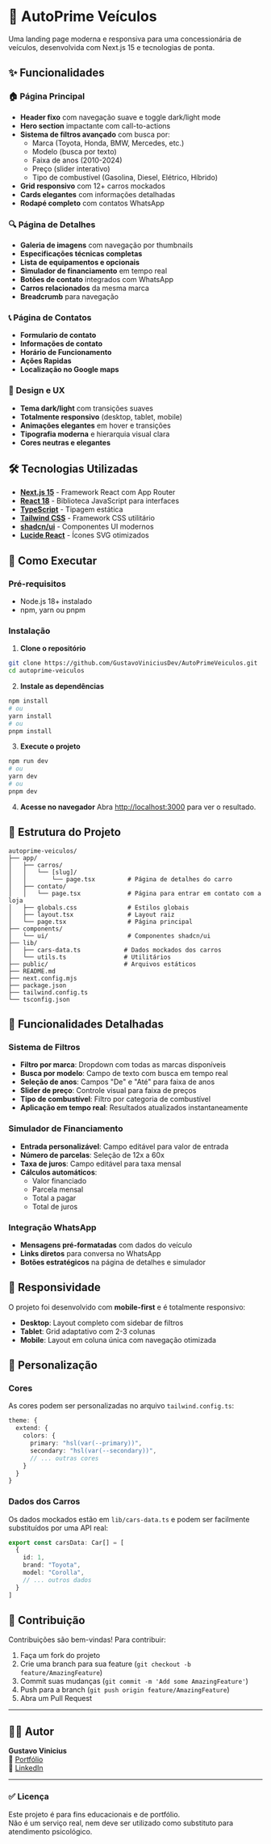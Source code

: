 # 🚗 AutoPrime Veículos

Uma landing page moderna e responsiva para uma concessionária de veículos, desenvolvida com Next.js 15 e tecnologias de ponta.

## ✨ Funcionalidades

### 🏠 **Página Principal**
- **Header fixo** com navegação suave e toggle dark/light mode
- **Hero section** impactante com call-to-actions
- **Sistema de filtros avançado** com busca por:
  - Marca (Toyota, Honda, BMW, Mercedes, etc.)
  - Modelo (busca por texto)
  - Faixa de anos (2010-2024)
  - Preço (slider interativo)
  - Tipo de combustível (Gasolina, Diesel, Elétrico, Híbrido)
- **Grid responsivo** com 12+ carros mockados
- **Cards elegantes** com informações detalhadas
- **Rodapé completo** com contatos WhatsApp

### 🔍 **Página de Detalhes**
- **Galeria de imagens** com navegação por thumbnails
- **Especificações técnicas completas**
- **Lista de equipamentos e opcionais**
- **Simulador de financiamento** em tempo real
- **Botões de contato** integrados com WhatsApp
- **Carros relacionados** da mesma marca
- **Breadcrumb** para navegação

### 📞 **Página de Contatos**
- **Formulario de contato**
- **Informações de contato**
- **Horário de Funcionamento**
- **Ações Rapidas**
- **Localização no Google maps** 

### 🎨 **Design e UX**
- **Tema dark/light** com transições suaves
- **Totalmente responsivo** (desktop, tablet, mobile)
- **Animações elegantes** em hover e transições
- **Tipografia moderna** e hierarquia visual clara
- **Cores neutras e elegantes**

## 🛠️ Tecnologias Utilizadas

- **[Next.js 15](https://nextjs.org/)** - Framework React com App Router
- **[React 18](https://reactjs.org/)** - Biblioteca JavaScript para interfaces
- **[TypeScript](https://www.typescriptlang.org/)** - Tipagem estática
- **[Tailwind CSS](https://tailwindcss.com/)** - Framework CSS utilitário
- **[shadcn/ui](https://ui.shadcn.com/)** - Componentes UI modernos
- **[Lucide React](https://lucide.dev/)** - Ícones SVG otimizados

## 🚀 Como Executar

### Pré-requisitos
- Node.js 18+ instalado
- npm, yarn ou pnpm

### Instalação

1. **Clone o repositório**
```bash
git clone https://github.com/GustavoViniciusDev/AutoPrimeVeiculos.git
cd autoprime-veiculos
```

2. **Instale as dependências**
```bash
npm install
# ou
yarn install
# ou
pnpm install
```

3. **Execute o projeto**
```bash
npm run dev
# ou
yarn dev
# ou
pnpm dev
```

4. **Acesse no navegador**
Abra [http://localhost:3000](http://localhost:3000) para ver o resultado.

## 📁 Estrutura do Projeto

```
autoprime-veiculos/
├── app/
│   ├── carros/
│   │   └── [slug]/
│   │       └── page.tsx         # Página de detalhes do carro
│   ├── contato/
│   │   └── page.tsx             # Página para entrar em contato com a loja
│   ├── globals.css              # Estilos globais
│   ├── layout.tsx               # Layout raiz
│   └── page.tsx                 # Página principal
├── components/
│   └── ui/                      # Componentes shadcn/ui
├── lib/
│   ├── cars-data.ts            # Dados mockados dos carros
│   └── utils.ts                # Utilitários
├── public/                     # Arquivos estáticos
├── README.md
├── next.config.mjs
├── package.json
├── tailwind.config.ts
└── tsconfig.json
```

## 🎯 Funcionalidades Detalhadas

### Sistema de Filtros
- **Filtro por marca**: Dropdown com todas as marcas disponíveis
- **Busca por modelo**: Campo de texto com busca em tempo real
- **Seleção de anos**: Campos "De" e "Até" para faixa de anos
- **Slider de preço**: Controle visual para faixa de preços
- **Tipo de combustível**: Filtro por categoria de combustível
- **Aplicação em tempo real**: Resultados atualizados instantaneamente

### Simulador de Financiamento
- **Entrada personalizável**: Campo editável para valor de entrada
- **Número de parcelas**: Seleção de 12x a 60x
- **Taxa de juros**: Campo editável para taxa mensal
- **Cálculos automáticos**:
  - Valor financiado
  - Parcela mensal
  - Total a pagar
  - Total de juros

### Integração WhatsApp
- **Mensagens pré-formatadas** com dados do veículo
- **Links diretos** para conversa no WhatsApp
- **Botões estratégicos** na página de detalhes e simulador

## 📱 Responsividade

O projeto foi desenvolvido com **mobile-first** e é totalmente responsivo:

- **Desktop**: Layout completo com sidebar de filtros
- **Tablet**: Grid adaptativo com 2-3 colunas
- **Mobile**: Layout em coluna única com navegação otimizada

## 🎨 Personalização

### Cores
As cores podem ser personalizadas no arquivo `tailwind.config.ts`:

```typescript
theme: {
  extend: {
    colors: {
      primary: "hsl(var(--primary))",
      secondary: "hsl(var(--secondary))",
      // ... outras cores
    }
  }
}
```

### Dados dos Carros
Os dados mockados estão em `lib/cars-data.ts` e podem ser facilmente substituídos por uma API real:

```typescript
export const carsData: Car[] = [
  {
    id: 1,
    brand: "Toyota",
    model: "Corolla",
    // ... outros dados
  }
]
```

## 🤝 Contribuição

Contribuições são bem-vindas! Para contribuir:

1. Faça um fork do projeto
2. Crie uma branch para sua feature (`git checkout -b feature/AmazingFeature`)
3. Commit suas mudanças (`git commit -m 'Add some AmazingFeature'`)
4. Push para a branch (`git push origin feature/AmazingFeature`)
5. Abra um Pull Request

---

## 👨‍💻 Autor
**Gustavo Vinicius**  
🔗 [Portfólio](https://gustavoviniciusdev.vercel.app/)  
📸 [LinkedIn](https://www.linkedin.com/in/gustavoviniciusdev/)  

---

### ✅ Licença
Este projeto é para fins educacionais e de portfólio.  
Não é um serviço real, nem deve ser utilizado como substituto para atendimento psicológico.
